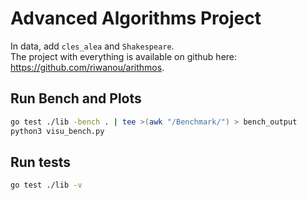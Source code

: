 # Advanced Algorithms Project

In data, add `cles_alea` and `Shakespeare`. \
The project with everything is available on github here: https://github.com/riwanou/arithmos.

## Run Bench and Plots

```bash
go test ./lib -bench . | tee >(awk "/Benchmark/") > bench_output
python3 visu_bench.py
```

## Run tests

```bash
go test ./lib -v
```

